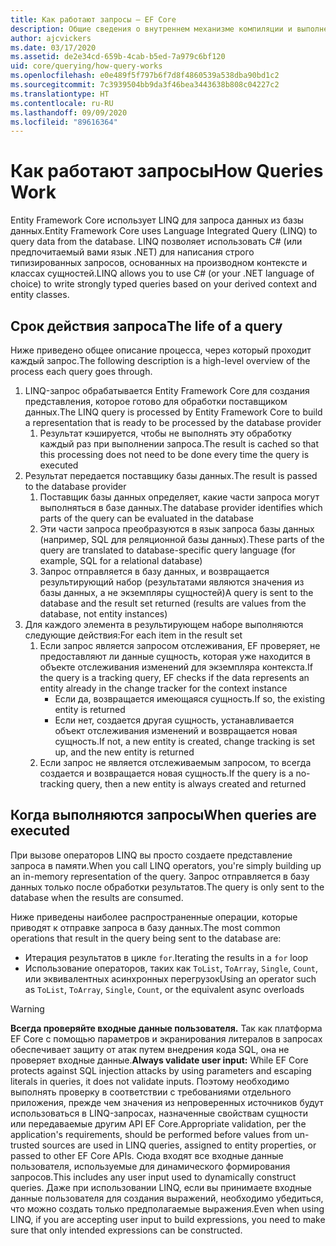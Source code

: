 ```yaml
---
title: Как работают запросы — EF Core
description: Общие сведения о внутреннем механизме компиляции и выполнения запросов Entity Framework Core
author: ajcvickers
ms.date: 03/17/2020
ms.assetid: de2e34cd-659b-4cab-b5ed-7a979c6bf120
uid: core/querying/how-query-works
ms.openlocfilehash: e0e489f5f797b6f7d8f4860539a538dba90bd1c2
ms.sourcegitcommit: 7c3939504bb9da3f46bea3443638b808c04227c2
ms.translationtype: HT
ms.contentlocale: ru-RU
ms.lasthandoff: 09/09/2020
ms.locfileid: "89616364"
---
```

# <a name="how-queries-work"></a><span data-ttu-id="5ed71-103">Как работают запросы</span><span class="sxs-lookup"><span data-stu-id="5ed71-103">How Queries Work</span></span>

<span data-ttu-id="5ed71-104">Entity Framework Core использует LINQ для запроса данных из базы данных.</span><span class="sxs-lookup"><span data-stu-id="5ed71-104">Entity Framework Core uses Language Integrated Query (LINQ) to query data from the database.</span></span> <span data-ttu-id="5ed71-105">LINQ позволяет использовать C# (или предпочитаемый вами язык .NET) для написания строго типизированных запросов, основанных на производном контексте и классах сущностей.</span><span class="sxs-lookup"><span data-stu-id="5ed71-105">LINQ allows you to use C# (or your .NET language of choice) to write strongly typed queries based on your derived context and entity classes.</span></span>

## <a name="the-life-of-a-query"></a><span data-ttu-id="5ed71-106">Срок действия запроса</span><span class="sxs-lookup"><span data-stu-id="5ed71-106">The life of a query</span></span>

<span data-ttu-id="5ed71-107">Ниже приведено общее описание процесса, через который проходит каждый запрос.</span><span class="sxs-lookup"><span data-stu-id="5ed71-107">The following description is a high-level overview of the process each query goes through.</span></span>

1. <span data-ttu-id="5ed71-108">LINQ-запрос обрабатывается Entity Framework Core для создания представления, которое готово для обработки поставщиком данных.</span><span class="sxs-lookup"><span data-stu-id="5ed71-108">The LINQ query is processed by Entity Framework Core to build a representation that is ready to be processed by the database provider</span></span>
   1. <span data-ttu-id="5ed71-109">Результат кэшируется, чтобы не выполнять эту обработку каждый раз при выполнении запроса.</span><span class="sxs-lookup"><span data-stu-id="5ed71-109">The result is cached so that this processing does not need to be done every time the query is executed</span></span>
2. <span data-ttu-id="5ed71-110">Результат передается поставщику базы данных.</span><span class="sxs-lookup"><span data-stu-id="5ed71-110">The result is passed to the database provider</span></span>
   1. <span data-ttu-id="5ed71-111">Поставщик базы данных определяет, какие части запроса могут выполняться в базе данных.</span><span class="sxs-lookup"><span data-stu-id="5ed71-111">The database provider identifies which parts of the query can be evaluated in the database</span></span>
   2. <span data-ttu-id="5ed71-112">Эти части запроса преобразуются в язык запроса базы данных (например, SQL для реляционной базы данных).</span><span class="sxs-lookup"><span data-stu-id="5ed71-112">These parts of the query are translated to database-specific query language (for example, SQL for a relational database)</span></span>
   3. <span data-ttu-id="5ed71-113">Запрос отправляется в базу данных, и возвращается результирующий набор (результатами являются значения из базы данных, а не экземпляры сущностей)</span><span class="sxs-lookup"><span data-stu-id="5ed71-113">A query is sent to the database and the result set returned (results are values from the database, not entity instances)</span></span>
3. <span data-ttu-id="5ed71-114">Для каждого элемента в результирующем наборе выполняются следующие действия:</span><span class="sxs-lookup"><span data-stu-id="5ed71-114">For each item in the result set</span></span>
   1. <span data-ttu-id="5ed71-115">Если запрос является запросом отслеживания, EF проверяет, не предоставляют ли данные сущность, которая уже находится в объекте отслеживания изменений для экземпляра контекста.</span><span class="sxs-lookup"><span data-stu-id="5ed71-115">If the query is a tracking query, EF checks if the data represents an entity already in the change tracker for the context instance</span></span>
      * <span data-ttu-id="5ed71-116">Если да, возвращается имеющаяся сущность.</span><span class="sxs-lookup"><span data-stu-id="5ed71-116">If so, the existing entity is returned</span></span>
      * <span data-ttu-id="5ed71-117">Если нет, создается другая сущность, устанавливается объект отслеживания изменений и возвращается новая сущность.</span><span class="sxs-lookup"><span data-stu-id="5ed71-117">If not, a new entity is created, change tracking is set up, and the new entity is returned</span></span>
   2. <span data-ttu-id="5ed71-118">Если запрос не является отслеживаемым запросом, то всегда создается и возвращается новая сущность.</span><span class="sxs-lookup"><span data-stu-id="5ed71-118">If the query is a no-tracking query, then a new entity is always created and returned</span></span>

## <a name="when-queries-are-executed"></a><span data-ttu-id="5ed71-119">Когда выполняются запросы</span><span class="sxs-lookup"><span data-stu-id="5ed71-119">When queries are executed</span></span>

<span data-ttu-id="5ed71-120">При вызове операторов LINQ вы просто создаете представление запроса в памяти.</span><span class="sxs-lookup"><span data-stu-id="5ed71-120">When you call LINQ operators, you're simply building up an in-memory representation of the query.</span></span> <span data-ttu-id="5ed71-121">Запрос отправляется в базу данных только после обработки результатов.</span><span class="sxs-lookup"><span data-stu-id="5ed71-121">The query is only sent to the database when the results are consumed.</span></span>

<span data-ttu-id="5ed71-122">Ниже приведены наиболее распространенные операции, которые приводят к отправке запроса в базу данных.</span><span class="sxs-lookup"><span data-stu-id="5ed71-122">The most common operations that result in the query being sent to the database are:</span></span>

* <span data-ttu-id="5ed71-123">Итерация результатов в цикле `for`.</span><span class="sxs-lookup"><span data-stu-id="5ed71-123">Iterating the results in a `for` loop</span></span>
* <span data-ttu-id="5ed71-124">Использование операторов, таких как `ToList`, `ToArray`, `Single`, `Count`, или эквивалентных асинхронных перегрузок</span><span class="sxs-lookup"><span data-stu-id="5ed71-124">Using an operator such as `ToList`, `ToArray`, `Single`, `Count`, or the equivalent async overloads</span></span>

> [!WARNING]  
> <span data-ttu-id="5ed71-125">**Всегда проверяйте входные данные пользователя.** Так как платформа EF Core с помощью параметров и экранирования литералов в запросах обеспечивает защиту от атак путем внедрения кода SQL, она не проверяет входные данные.</span><span class="sxs-lookup"><span data-stu-id="5ed71-125">**Always validate user input:** While EF Core protects against SQL injection attacks by using parameters and escaping literals in queries, it does not validate inputs.</span></span> <span data-ttu-id="5ed71-126">Поэтому необходимо выполнять проверку в соответствии с требованиями отдельного приложения, прежде чем значения из непроверенных источников будут использоваться в LINQ-запросах, назначенные свойствам сущности или передаваемые другим API EF Core.</span><span class="sxs-lookup"><span data-stu-id="5ed71-126">Appropriate validation, per the application's requirements, should be performed before values from un-trusted sources are used in LINQ queries, assigned to entity properties, or passed to other EF Core APIs.</span></span> <span data-ttu-id="5ed71-127">Сюда входят все входные данные пользователя, используемые для динамического формирования запросов.</span><span class="sxs-lookup"><span data-stu-id="5ed71-127">This includes any user input used to dynamically construct queries.</span></span> <span data-ttu-id="5ed71-128">Даже при использовании LINQ, если вы принимаете входные данные пользователя для создания выражений, необходимо убедиться, что можно создать только предполагаемые выражения.</span><span class="sxs-lookup"><span data-stu-id="5ed71-128">Even when using LINQ, if you are accepting user input to build expressions, you need to make sure that only intended expressions can be constructed.</span></span>
